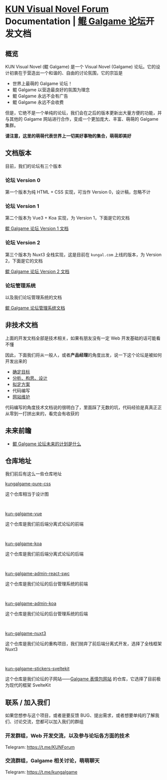 # [KUN Visual Novel Forum](https://www.kungal.com) Documentation | [鲲 Galgame 论坛](https://www.kungal.com)开发文档

## 概览

KUN Visual Novel (鲲 Galgame) 是一个 Visual Novel (Galgame) 论坛。它的设计初衷在于营造出一个和谐的、自由的讨论氛围，它的宗旨是

* 世界上最萌的 Galgame 论坛！
* 鲲 Galgame 以营造最良好的氛围为理念
* 鲲 Galgame 永远不会有广告
* 鲲 Galgame 永远不会收费

但是，它绝不是一个单纯的论坛，我们会在之后的版本更新出大量方便的功能，并与其他的 Galgame 网站进行合作，变成一个更加庞大、丰富、萌萌的 Galgame 集群。

**请注意，这里的萌萌代表世界上一切美好事物的集合，萌萌即美好**

## 文档版本

目前，我们的论坛有三个版本

### 论坛 Version 0

第一个版本为纯 HTML + CSS 实现，可当作 Version 0，设计稿，忽略不计

### 论坛 Version 1

第二个版本为 Vue3 + Koa 实现，为 Version 1，下面是它的文档

[鲲 Galgame 论坛 Version 1 文档](content-v1)

### 论坛 Version 2

第三个版本为 Nuxt3 全栈实现，这是目前在 `kungal.com` 上线的版本，为 Version 2，下面是它的文档

[鲲 Galgame 论坛 Version 2 文档](content-v2)

### 论坛管理系统

以及我们论坛管理系统的文档

[鲲 Galgame 论坛管理系统文档](./dashboard/overview)

## 非技术文档

上面的开发文档全部是技术相关，如果有朋友没有一定 Web 开发基础的话可能看不懂

因此，下面我们将从一般人，或者**产品经理**的角度出发，说一下这个论坛是被如何开发出来的

* [确定目标](others/aim)
* [分析、构思、设计](others/analyze)
* [拟定方案](others/all)
* 代码编写
* [网站维护](others/maintenance)

代码编写的角度技术文档说的很明白了，里面踩了无数的坑，代码经验是真真正正从零到一打拼出来的，看完会有收获的

## 未来前瞻

* [鲲 Galgame 论坛未来的计划是什么](future/plan)

## 仓库地址

我们前后有这么一些仓库地址

[kungalgame-pure-css](https://github.com/KUN1007/kungalgame-pure-css)

这个仓库相当于设计图

<br/>

[kun-galgame-vue](https://github.com/KUN1007/kun-galgame-vue)

这个仓库是我们前后端分离式论坛的前端

<br/>

[kun-galgame-koa](https://github.com/KUN1007/kun-galgame-koa)

这个仓库是我们前后端分离式论坛的后端

<br/>

[kun-galgame-admin-react-swc](https://github.com/KUN1007/kun-galgame-admin-react-swc)

这个仓库是我们论坛的后台管理系统的前端

<br/>

[kun-galgame-admin-koa](https://github.com/KUN1007/kun-galgame-admin-koa)

这个仓库是我们论坛的后台管理系统的后端

<br/>

[kun-galgame-nuxt3](https://github.com/KUN1007/kun-galgame-nuxt3)

这个仓库是我们论坛的重构项目，我们抛弃了前后端分离式开发，选择了全栈框架 Nuxt3

<br/>

[kun-galgame-stickers-sveltekit](https://github.com/KUN1007/kun-galgame-stickers-sveltekit)

这个仓库是我们论坛的子网站——[Galgame 表情包网站](https://stickers.kungal.com) 的仓库，它选择了目前极为现代的框架 SvelteKit

## 联系 / 加入我们

如果您想参与这个项目，或者是要反馈 BUG、提出需求，或者想要单纯的了解我们、讨论交流，您都可以加入我们的群组

### 开发群组，Web 开发交流，以及参与论坛各方面的技术

Telegram: https://t.me/KUNForum

### 交流群组，Galgame 相关讨论，萌萌聊天

Telegram: https://t.me/kungalgame
